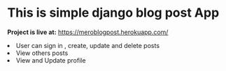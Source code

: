 <h1>This is simple django blog post App </h1>

<b>Project is live at:</b> https://meroblogpost.herokuapp.com/

<li>User can sign in , create, update and delete posts</li>

<li>View others posts</li>

<li>View and Update profile</li>

